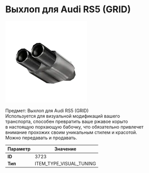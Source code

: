 # Выхлоп для Audi RS5 (GRID)

![Item Image](../img/3723.webp?raw=true)

Предмет: Выхлоп для Audi RS5 (GRID)<br>Используется для визуальной модификаций вашего<br>транспорта, способен превратить ваше ржавое корыто<br>в настоящую порхающую бабочку, что обязательно привлечет<br>внимание прохожих своим уникальным стилем и красотой.<br>Можно передавать и продавать.


| Параметр | Значение |
|----------|----------|
| **ID** | 3723 |
| **Тип** | ITEM_TYPE_VISUAL_TUNING |

